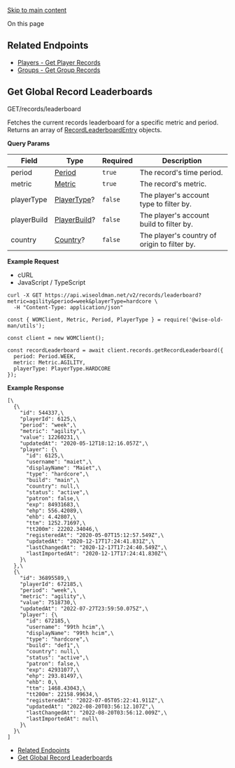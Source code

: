 [Skip to main content](https://docs.wiseoldman.net/records-api/record-endpoints#)

On this page

## Related Endpoints [​](https://docs.wiseoldman.net/records-api/record-endpoints\#related-endpoints "Direct link to heading")

- [Players - Get Player Records](https://docs.wiseoldman.net/players-api/player-endpoints#get-player-records)
- [Groups - Get Group Records](https://docs.wiseoldman.net/groups-api/group-endpoints#get-group-records)

## Get Global Record Leaderboards [​](https://docs.wiseoldman.net/records-api/record-endpoints\#get-global-record-leaderboards "Direct link to heading")

GET/records/leaderboard

Fetches the current records leaderboard for a specific metric and period. Returns an array of [RecordLeaderboardEntry](https://docs.wiseoldman.net/records-api/record-type-definitions#object-record-leaderboard-entry) objects.

**Query Params**

| Field | Type | Required | Description |
| --- | --- | --- | --- |
| period | [Period](https://docs.wiseoldman.net/global-type-definitions#enum-period) | `true` | The record's time period. |
| metric | [Metric](https://docs.wiseoldman.net/global-type-definitions#enum-metric) | `true` | The record's metric. |
| playerType | [PlayerType](https://docs.wiseoldman.net/players-api/player-type-definitions#enum-player-type)? | `false` | The player's account type to filter by. |
| playerBuild | [PlayerBuild](https://docs.wiseoldman.net/players-api/player-type-definitions#enum-player-build)? | `false` | The player's account build to filter by. |
| country | [Country](https://docs.wiseoldman.net/players-api/player-type-definitions#enum-country)? | `false` | The player's country of origin to filter by. |

**Example Request**

- cURL
- JavaScript / TypeScript

```codeBlockLines_e6Vv
curl -X GET https://api.wiseoldman.net/v2/records/leaderboard?metric=agility&period=week&playerType=hardcore \
  -H "Content-Type: application/json"

```

```codeBlockLines_e6Vv
const { WOMClient, Metric, Period, PlayerType } = require('@wise-old-man/utils');

const client = new WOMClient();

const recordLeaderboard = await client.records.getRecordLeaderboard({
  period: Period.WEEK,
  metric: Metric.AGILITY,
  playerType: PlayerType.HARDCORE
});

```

**Example Response**

```codeBlockLines_e6Vv
[\
  {\
    "id": 544337,\
    "playerId": 6125,\
    "period": "week",\
    "metric": "agility",\
    "value": 12260231,\
    "updatedAt": "2020-05-12T18:12:16.057Z",\
    "player": {\
      "id": 6125,\
      "username": "maiet",\
      "displayName": "Maiet",\
      "type": "hardcore",\
      "build": "main",\
      "country": null,\
      "status": "active",\
      "patron": false,\
      "exp": 84931683,\
      "ehp": 556.42089,\
      "ehb": 4.42807,\
      "ttm": 1252.71697,\
      "tt200m": 22202.34046,\
      "registeredAt": "2020-05-07T15:12:57.549Z",\
      "updatedAt": "2020-12-17T17:24:41.831Z",\
      "lastChangedAt": "2020-12-17T17:24:40.549Z",\
      "lastImportedAt": "2020-12-17T17:24:41.830Z"\
    }\
  },\
  {\
    "id": 36895589,\
    "playerId": 672185,\
    "period": "week",\
    "metric": "agility",\
    "value": 7518730,\
    "updatedAt": "2022-07-27T23:59:50.075Z",\
    "player": {\
      "id": 672185,\
      "username": "99th hcim",\
      "displayName": "99th hcim",\
      "type": "hardcore",\
      "build": "def1",\
      "country": null,\
      "status": "active",\
      "patron": false,\
      "exp": 42931077,\
      "ehp": 293.81497,\
      "ehb": 0,\
      "ttm": 1468.43043,\
      "tt200m": 22158.99634,\
      "registeredAt": "2022-07-05T05:22:41.911Z",\
      "updatedAt": "2022-08-20T03:56:12.107Z",\
      "lastChangedAt": "2022-08-20T03:56:12.009Z",\
      "lastImportedAt": null\
    }\
  }\
]

```

- [Related Endpoints](https://docs.wiseoldman.net/records-api/record-endpoints#related-endpoints)
- [Get Global Record Leaderboards](https://docs.wiseoldman.net/records-api/record-endpoints#get-global-record-leaderboards)